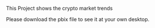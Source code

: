 This Project shows the crypto market trends 

Please download the pbix file to see it at your own desktop.
